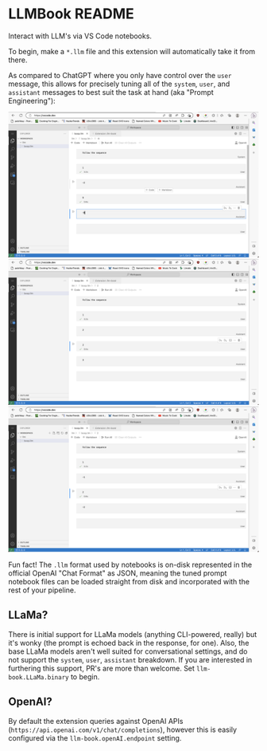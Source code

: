 # LLMBook README

Interact with LLM's via VS Code notebooks.

To begin, make a `*.llm` file and this extension will automatically take it from there.

As compared to ChatGPT where you only have control over the `user` message, this allows for precisely tuning all of the `system`, `user`, and `assistant` messages to best suit the task at hand (aka "Prompt Engineering"):

![example of overriding the assistant's response](./media/e1.png)
![example of overriding the assistant's response](./media/e2.png)
![example of overriding the assistant's response](./media/e3.png)

Fun fact! The `.llm` format used by notebooks is on-disk represented in the official OpenAI "Chat Format" as JSON, meaning the tuned prompt notebook files can be loaded straight from disk and incorporated with the rest of your pipeline.

## LLaMa?

There is initial support for LLaMa models (anything CLI-powered, really) but it's wonky (the prompt is echoed back in the response, for one). Also, the base LLaMa models aren't well suited for conversational settings, and do not support the `system`, `user`, `assistant` breakdown. If you are interested in furthering this support, PR's are more than welcome. Set `llm-book.LLaMa.binary` to begin.

## OpenAI?

By default the extension queries against OpenAI APIs (`https://api.openai.com/v1/chat/completions`), however this is easily configured via the `llm-book.openAI.endpoint` setting.
